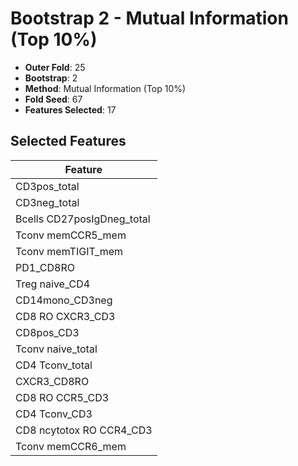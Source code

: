 # Bootstrap 2 - Mutual Information (Top 10%)

- **Outer Fold**: 25
- **Bootstrap**: 2
- **Method**: Mutual Information (Top 10%)
- **Fold Seed**: 67
- **Features Selected**: 17

## Selected Features

| Feature |
|---------|
| CD3pos_total |
| CD3neg_total |
| Bcells CD27posIgDneg_total |
| Tconv memCCR5_mem |
| Tconv memTIGIT_mem |
| PD1_CD8RO |
| Treg naive_CD4 |
| CD14mono_CD3neg |
| CD8 RO CXCR3_CD3 |
| CD8pos_CD3 |
| Tconv naive_total |
| CD4 Tconv_total |
| CXCR3_CD8RO |
| CD8 RO CCR5_CD3 |
| CD4 Tconv_CD3 |
| CD8 ncytotox RO CCR4_CD3 |
| Tconv memCCR6_mem |
